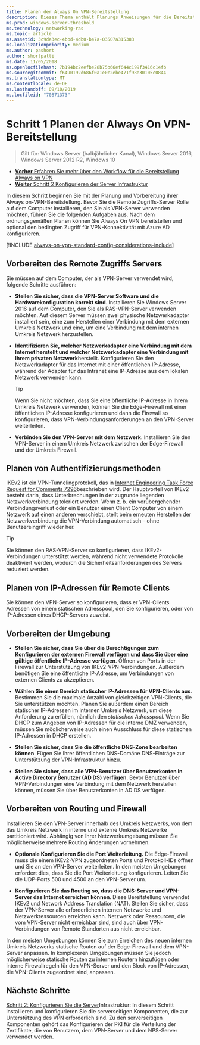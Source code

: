```yaml
---
title: Planen der Always On VPN-Bereitstellung
description: Dieses Thema enthält Planungs Anweisungen für die Bereitstellung von Always on-VPN in Windows Server 2016.
ms.prod: windows-server-threshold
ms.technology: networking-ras
ms.topic: article
ms.assetid: 3c9de3ec-4bbd-4db0-b47a-03507a315383
ms.localizationpriority: medium
ms.author: pashort
author: shortpatti
ms.date: 11/05/2018
ms.openlocfilehash: 7b194bc2eefbe28b75b66ef644c199f3416c14fb
ms.sourcegitcommit: f6490192d686f0a1e0c2ebe471f98e30105c0844
ms.translationtype: MT
ms.contentlocale: de-DE
ms.lasthandoff: 09/10/2019
ms.locfileid: "70871373"
---
```

# <a name="step-1-plan-the-always-on-vpn-deployment"></a>Schritt 1 Planen der Always On VPN-Bereitstellung

>Gilt für: Windows Server (halbjährlicher Kanal), Windows Server 2016, Windows Server 2012 R2, Windows 10

- [**Vorher** Erfahren Sie mehr über den Workflow für die Bereitstellung Always on VPN](always-on-vpn-deploy-deployment.md)
- [**Weiter** Schritt 2 Konfigurieren der Server Infrastruktur](vpn-deploy-server-infrastructure.md)

In diesem Schritt beginnen Sie mit der Planung und Vorbereitung ihrer Always on-VPN-Bereitstellung. Bevor Sie die Remote Zugriffs-Server Rolle auf dem Computer installieren, den Sie als VPN-Server verwenden möchten, führen Sie die folgenden Aufgaben aus. Nach dem ordnungsgemäßen Planen können Sie Always On VPN bereitstellen und optional den bedingten Zugriff für VPN-Konnektivität mit Azure AD konfigurieren.

[!INCLUDE [always-on-vpn-standard-config-considerations-include](../../../includes/always-on-vpn-standard-config-considerations-include.md)]

## <a name="prepare-the-remote-access-server"></a>Vorbereiten des Remote Zugriffs Servers

Sie müssen auf dem Computer, der als VPN-Server verwendet wird, folgende Schritte ausführen:

- **Stellen Sie sicher, dass die VPN-Server Software und die Hardwarekonfiguration korrekt sind**. Installieren Sie Windows Server 2016 auf dem Computer, den Sie als RAS-VPN-Server verwenden möchten. Auf diesem Server müssen zwei physische Netzwerkadapter installiert sein, eine zum Herstellen einer Verbindung mit dem externen Umkreis Netzwerk und eine, um eine Verbindung mit dem internen Umkreis Netzwerk herzustellen.

- **Identifizieren Sie, welcher Netzwerkadapter eine Verbindung mit dem Internet herstellt und welcher Netzwerkadapter eine Verbindung mit Ihrem privaten Netzwerk**herstellt. Konfigurieren Sie den Netzwerkadapter für das Internet mit einer öffentlichen IP-Adresse, während der Adapter für das Intranet eine IP-Adresse aus dem lokalen Netzwerk verwenden kann.

    >[!TIP]
    >Wenn Sie nicht möchten, dass Sie eine öffentliche IP-Adresse in Ihrem Umkreis Netzwerk verwenden, können Sie die Edge-Firewall mit einer öffentlichen IP-Adresse konfigurieren und dann die Firewall so konfigurieren, dass VPN-Verbindungsanforderungen an den VPN-Server weiterleiten.

- **Verbinden Sie den VPN-Server mit dem Netzwerk**. Installieren Sie den VPN-Server in einem Umkreis Netzwerk zwischen der Edge-Firewall und der Umkreis Firewall.

## <a name="plan-authentication-methods"></a>Planen von Authentifizierungsmethoden

IKEv2 ist ein VPN-Tunnelingprotokoll, das in [Internet Engineering Task Force Request for Comments 7296](https://datatracker.ietf.org/doc/rfc7296/)beschrieben wird. Der Hauptvorteil von IKEv2 besteht darin, dass Unterbrechungen in der zugrunde liegenden Netzwerkverbindung toleriert werden. Wenn z. b. ein vorübergehender Verbindungsverlust oder ein Benutzer einen Client Computer von einem Netzwerk auf einen anderen verschiebt, stellt beim erneuten Herstellen der Netzwerkverbindung die VPN-Verbindung automatisch – ohne Benutzereingriff wieder her.

>[!TIP]
>Sie können den RAS-VPN-Server so konfigurieren, dass IKEv2-Verbindungen unterstützt werden, während nicht verwendete Protokolle deaktiviert werden, wodurch die Sicherheitsanforderungen des Servers reduziert werden. 

## <a name="plan-ip-addresses-for-remote-clients"></a>Planen von IP-Adressen für Remote Clients

Sie können den VPN-Server so konfigurieren, dass er VPN-Clients Adressen von einem statischen Adresspool, den Sie konfigurieren, oder von IP-Adressen eines DHCP-Servers zuweist. 

## <a name="prepare-the-environment"></a>Vorbereiten der Umgebung

- **Stellen Sie sicher, dass Sie über die Berechtigungen zum Konfigurieren der externen Firewall verfügen und dass Sie über eine gültige öffentliche IP-Adresse verfügen**. Öffnen von Ports in der Firewall zur Unterstützung von IKEv2-VPN-Verbindungen. Außerdem benötigen Sie eine öffentliche IP-Adresse, um Verbindungen von externen Clients zu akzeptieren.

- **Wählen Sie einen Bereich statischer IP-Adressen für VPN-Clients aus**. Bestimmen Sie die maximale Anzahl von gleichzeitigen VPN-Clients, die Sie unterstützen möchten. Planen Sie außerdem einen Bereich statischer IP-Adressen im internen Umkreis Netzwerk, um diese Anforderung zu erfüllen, nämlich den *statischen Adresspool*. Wenn Sie DHCP zum Angeben von IP-Adressen für die interne DMZ verwenden, müssen Sie möglicherweise auch einen Ausschluss für diese statischen IP-Adressen in DHCP erstellen.

- **Stellen Sie sicher, dass Sie die öffentliche DNS-Zone bearbeiten können**. Fügen Sie Ihrer öffentlichen DNS-Domäne DNS-Einträge zur Unterstützung der VPN-Infrastruktur hinzu. 

- **Stellen Sie sicher, dass alle VPN-Benutzer über Benutzerkonten in Active Directory Benutzer (AD DS) verfügen**. Bevor Benutzer über VPN-Verbindungen eine Verbindung mit dem Netzwerk herstellen können, müssen Sie über Benutzerkonten in AD DS verfügen.

## <a name="prepare-routing-and-firewall"></a>Vorbereiten von Routing und Firewall 

Installieren Sie den VPN-Server innerhalb des Umkreis Netzwerks, von dem das Umkreis Netzwerk in interne und externe Umkreis Netzwerke partitioniert wird. Abhängig von Ihrer Netzwerkumgebung müssen Sie möglicherweise mehrere Routing Änderungen vornehmen.

- **Optionale Konfigurieren Sie die Port Weiterleitung.** Die Edge-Firewall muss die einem IKEv2-VPN zugeordneten Ports und Protokoll-IDs öffnen und Sie an den VPN-Server weiterleiten. In den meisten Umgebungen erfordert dies, dass Sie die Port Weiterleitung konfigurieren. Leiten Sie die UDP-Ports 500 und 4500 an den VPN-Server um.

- **Konfigurieren Sie das Routing so, dass die DNS-Server und VPN-Server das Internet erreichen können**. Diese Bereitstellung verwendet IKEv2 und Network Address Translation (NAT). Stellen Sie sicher, dass der VPN-Server alle erforderlichen internen Netzwerke und Netzwerkressourcen erreichen kann. Netzwerk oder Ressourcen, die vom VPN-Server nicht erreichbar sind, sind auch über VPN-Verbindungen von Remote Standorten aus nicht erreichbar.

In den meisten Umgebungen können Sie zum Erreichen des neuen internen Umkreis Netzwerks statische Routen auf der Edge-Firewall und dem VPN-Server anpassen. In komplexeren Umgebungen müssen Sie jedoch möglicherweise statische Routen zu internen Routern hinzufügen oder interne Firewallregeln für den VPN-Server und den Block von IP-Adressen, die VPN-Clients zugeordnet sind, anpassen.

## <a name="next-steps"></a>Nächste Schritte

[Schritt 2: Konfigurieren Sie die Server](vpn-deploy-server-infrastructure.md)Infrastruktur: In diesem Schritt installieren und konfigurieren Sie die serverseitigen Komponenten, die zur Unterstützung des VPN erforderlich sind. Zu den serverseitigen Komponenten gehört das Konfigurieren der PKI für die Verteilung der Zertifikate, die von Benutzern, dem VPN-Server und dem NPS-Server verwendet werden.
